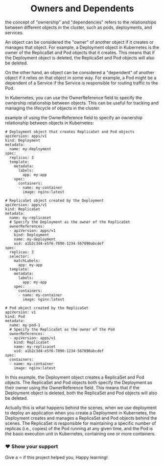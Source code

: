 <div align=center>
  
# Owners and Dependents

</div>

the concept of "ownership" and "dependencies" refers to the relationships between different objects in the cluster, such as pods, deployments, and services.

An object can be considered the "owner" of another object if it creates or manages that object. For example, a Deployment object in Kubernetes is the owner of the ReplicaSet and Pod objects that it creates. This means that if the Deployment object is deleted, the ReplicaSet and Pod objects will also be deleted.

On the other hand, an object can be considered a "dependent" of another object if it relies on that object in some way. For example, a Pod might be a dependent of a Service if the Service is responsible for routing traffic to the Pod.

In Kubernetes, you can use the OwnerReference field to specify the ownership relationship between objects. This can be useful for tracking and managing the lifecycle of objects in the cluster.

example of using the OwnerReference field to specify an ownership relationship between objects in Kubernetes:

```
# Deployment object that creates ReplicaSet and Pod objects
apiVersion: apps/v1
kind: Deployment
metadata:
  name: my-deployment
spec:
  replicas: 3
  template:
    metadata:
      labels:
        app: my-app
    spec:
      containers:
      - name: my-container
        image: nginx:latest

# ReplicaSet object created by the Deployment
apiVersion: apps/v1
kind: ReplicaSet
metadata:
  name: my-replicaset
  # Specify the Deployment as the owner of the ReplicaSet
  ownerReferences:
  - apiVersion: apps/v1
    kind: Deployment
    name: my-deployment
    uid: a1b2c3d4-e5f6-7890-1234-567890abcdef
spec:
  replicas: 3
  selector:
    matchLabels:
      app: my-app
  template:
    metadata:
      labels:
        app: my-app
    spec:
      containers:
      - name: my-container
        image: nginx:latest

# Pod object created by the ReplicaSet
apiVersion: v1
kind: Pod
metadata:
  name: my-pod-1
  # Specify the ReplicaSet as the owner of the Pod
  ownerReferences:
  - apiVersion: apps/v1
    kind: ReplicaSet
    name: my-replicaset
    uid: a1b2c3d4-e5f6-7890-1234-567890abcdef
spec:
  containers:
  - name: my-container
    image: nginx:latest
```

In this example, the Deployment object creates a ReplicaSet and Pod objects. The ReplicaSet and Pod objects both specify the Deployment as their owner using the OwnerReference field. This means that if the Deployment object is deleted, both the ReplicaSet and Pod objects will also be deleted.

Actually this is what happens behind the scenes, when we use deployment to deploy an application
when you create a Deployment in Kubernetes, the Deployment creates and manages a ReplicaSet and Pod objects behind the scenes. The ReplicaSet is responsible for maintaining a specific number of replicas (i.e., copies) of the Pod running at any given time, and the Pod is the basic execution unit in Kubernetes, containing one or more containers.

### ❤ Show your support
Give a ⭐️ if this project helped you, Happy learning!
